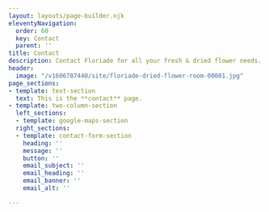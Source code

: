 ```yaml
---
layout: layouts/page-builder.njk
eleventyNavigation:
  order: 60
  key: Contact
  parent: ''
title: Contact
description: Contact Floriade for all your fresh & dried flower needs.
header:
  image: "/v1606787440/site/floriade-dried-flower-room-00001.jpg"
page_sections:
- template: text-section
  text: This is the **contact** page.
- template: two-column-section
  left_sections:
  - template: google-maps-section
  right_sections:
  - template: contact-form-section
    heading: ''
    message: ''
    button: ''
    email_subject: ''
    email_heading: ''
    email_banner: ''
    email_alt: ''

---
```


